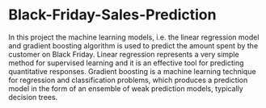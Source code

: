 # Black-Friday-Sales-Prediction
In this project the machine learning models, i.e. the linear regression model 
and gradient boosting algorithm is used to predict the amount spent by 
the customer on Black Friday.
Linear regression represents a very simple method for supervised learning 
and it is an effective tool for predicting quantitative responses. 
Gradient boosting is a machine learning technique for regression and classification problems, 
which produces a prediction model in the form of an ensemble of weak prediction models, typically decision trees.
